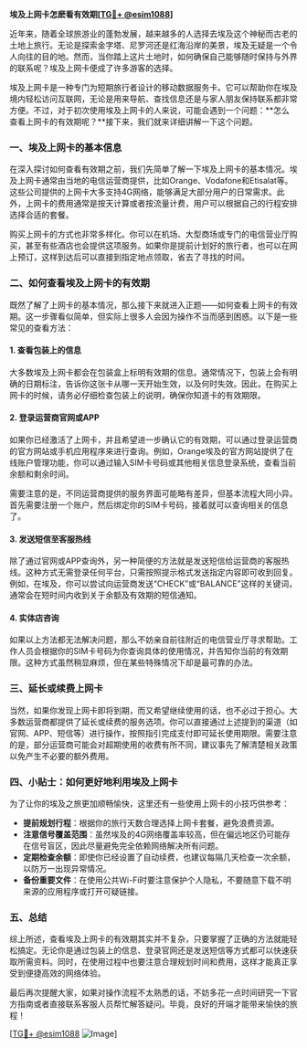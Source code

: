 **埃及上网卡怎麽看有效期[[TG💪+ @esim1088](https://t.me/s/esim1088)]**

近年来，随着全球旅游业的蓬勃发展，越来越多的人选择去埃及这个神秘而古老的土地上旅行。无论是探索金字塔、尼罗河还是红海沿岸的美景，埃及无疑是一个令人向往的目的地。然而，当你踏上这片土地时，如何确保自己能够随时保持与外界的联系呢？埃及上网卡便成了许多游客的选择。

埃及上网卡是一种专门为短期旅行者设计的移动数据服务卡。它可以帮助你在埃及境内轻松访问互联网，无论是用来导航、查找信息还是与家人朋友保持联系都非常方便。不过，对于初次使用埃及上网卡的人来说，可能会遇到一个问题：**怎么查看上网卡的有效期呢？**接下来，我们就来详细讲解一下这个问题。

### **一、埃及上网卡的基本信息**

在深入探讨如何查看有效期之前，我们先简单了解一下埃及上网卡的基本情况。埃及上网卡通常由当地的电信运营商提供，比如Orange、Vodafone和Etisalat等。这些公司提供的上网卡大多支持4G网络，能够满足大部分用户的日常需求。此外，上网卡的费用通常是按天计算或者按流量计费，用户可以根据自己的行程安排选择合适的套餐。

购买上网卡的方式也非常多样化。你可以在机场、大型商场或专门的电信营业厅购买，甚至有些酒店也会提供这项服务。如果你是提前计划好的旅行者，也可以在网上预订，这样到达后可以直接到指定地点领取，省去了寻找的时间。

### **二、如何查看埃及上网卡的有效期**

既然了解了上网卡的基本情况，那么接下来就进入正题——如何查看上网卡的有效期。这一步骤看似简单，但实际上很多人会因为操作不当而感到困惑。以下是一些常见的查看方法：

#### **1. 查看包装上的信息**

大多数埃及上网卡都会在包装盒上标明有效期的信息。通常情况下，包装上会有明确的日期标注，告诉你这张卡从哪一天开始生效，以及何时失效。因此，在购买上网卡的时候，请务必仔细检查包装上的说明，确保你知道卡的有效期限。

#### **2. 登录运营商官网或APP**

如果你已经激活了上网卡，并且希望进一步确认它的有效期，可以通过登录运营商的官方网站或手机应用程序来进行查询。例如，Orange埃及的官方网站提供了在线账户管理功能，你可以通过输入SIM卡号码或其他相关信息登录系统，查看当前余额和剩余时间。

需要注意的是，不同运营商提供的服务界面可能略有差异，但基本流程大同小异。首先需要注册一个账户，然后绑定你的SIM卡号码，接着就可以查询相关的信息了。

#### **3. 发送短信至客服热线**

除了通过官网或APP查询外，另一种简便的方法就是发送短信给运营商的客服热线。这种方式无需登录任何平台，只需按照提示格式发送指定内容即可收到回复。例如，在埃及，你可以尝试向运营商发送“CHECK”或“BALANCE”这样的关键词，通常会在短时间内收到关于余额及有效期的短信通知。

#### **4. 实体店咨询**

如果以上方法都无法解决问题，那么不妨亲自前往附近的电信营业厅寻求帮助。工作人员会根据你的SIM卡号码为你查询具体的使用情况，并告知你当前的有效期限。这种方式虽然稍显麻烦，但在某些特殊情况下却是最可靠的办法。

### **三、延长或续费上网卡**

当然，如果你发现上网卡即将到期，而又希望继续使用的话，也不必过于担心。大多数运营商都提供了延长或续费的服务选项。你可以直接通过上述提到的渠道（如官网、APP、短信等）进行操作，按照指引完成支付即可延长使用期限。需要注意的是，部分运营商可能会对超期使用的收费有所不同，建议事先了解清楚相关政策以免产生不必要的额外费用。

### **四、小贴士：如何更好地利用埃及上网卡**

为了让你的埃及之旅更加顺畅愉快，这里还有一些使用上网卡的小技巧供参考：

- **提前规划行程**：根据你的旅行天数合理选择上网卡套餐，避免浪费资源。
- **注意信号覆盖范围**：虽然埃及的4G网络覆盖率较高，但在偏远地区仍可能存在信号盲区，因此尽量避免完全依赖网络解决所有问题。
- **定期检查余额**：即使你已经设置了自动续费，也建议每隔几天检查一次余额，以防万一出现异常情况。
- **备份重要文件**：在使用公共Wi-Fi时要注意保护个人隐私，不要随意下载不明来源的应用程序或打开可疑链接。

### **五、总结**

综上所述，查看埃及上网卡的有效期其实并不复杂，只要掌握了正确的方法就能轻松搞定。无论你是通过包装上的信息、登录官网还是发送短信等方式都可以快速获取所需资料。同时，在使用过程中也要注意合理规划时间和费用，这样才能真正享受到便捷高效的网络体验。

最后再次提醒大家，如果对操作流程不太熟悉的话，不妨多花一点时间研究一下官方指南或者直接联系客服人员帮忙解答疑问。毕竟，良好的开端才能带来愉快的旅程！

[[TG💪+ @esim1088](https://t.me/s/esim1088) ![Image](https://i.postimg.cc/4NQfJmqS/Snipaste-2025-05-13-00-14-12.png)]